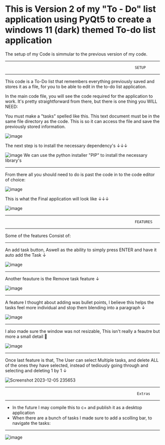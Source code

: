 # This is Version 2 of my "To - Do" list application using PyQt5 to create a windows 11 (dark) themed To-do list application

The setup of my Code is simmular to the previous version of my code.
___________________________________________________________________________________________________________________________________________
                                                               SETUP
___________________________________________________________________________________________________________________________________________

This code is a To-Do list that remembers everything previously saved and stores it as a file, for you to be able to edit in the to-do list application.

In the main code file, you will see the code required for the application to work. It's pretty straightforward from there, but there is one thing you WILL NEED:


You must make a "tasks" spelled like this. This text document must be in the same file directory as the code. This is so it can access the file and save the previously stored information.

![image](https://github.com/offEVO/To---Do-listV2-Windowns-11-styled-GUI/assets/140699812/9cec4f42-76a0-40dd-9012-14100e574848)

The next step is to install the necessary dependency's ↓↓↓

![image](https://github.com/offEVO/To---Do-listV2-Windowns-11-styled-GUI/assets/140699812/05e73e75-d96c-4a8d-83f6-f8df4d3141c6)
We can use the python installer "PIP" to install the necessary library's
___________________________________________________________________________________________________________________________________________
From there all you should need to do is past the code in to the code editor of choice:

![image](https://github.com/offEVO/To---Do-listV2-Windowns-11-styled-GUI/assets/140699812/83d41c90-6463-43e9-8234-76da1ec3da6d)

This is what the Final application will look like ↓↓↓

![image](https://github.com/offEVO/To---Do-listV2-Windowns-11-styled-GUI/assets/140699812/03ad87c8-4ade-4dca-ae92-87ca79a5507f)
___________________________________________________________________________________________________________________________________________
                                                               FEATURES
___________________________________________________________________________________________________________________________________________

Some of the features Consist of:
_________________________________________________
An add task button, Aswell as the ability to simply press ENTER and have it auto add the Task ↓

![image](https://github.com/offEVO/To---Do-listV2-Windowns-11-styled-GUI/assets/140699812/38be7fdd-0701-401d-b457-bdad0dfbe4c3)
_________________________________________________
Another feauture is the Remove task feature ↓

![image](https://github.com/offEVO/To---Do-listV2-Windowns-11-styled-GUI/assets/140699812/8e8e41e0-a6a0-4da7-b667-32f018faa8ec)
_________________________________________________
A feature I thought about adding was bullet points, I believe this helps the tasks 
feel more individual and stop them blending into a paragraph ↓

![image](https://github.com/offEVO/To---Do-listV2-Windowns-11-styled-GUI/assets/140699812/c5d3a28e-7ac5-4e2e-9574-6a7c42fc3896)
_________________________________________________
I also made sure the window was not resizable, This isn't really a feautre but more a small detail 🤏

![image](https://github.com/offEVO/To---Do-listV2-Windowns-11-styled-GUI/assets/140699812/bc889909-e73d-4fa0-9014-6f2bf8a768df)
_________________________________________________
Once last feature is that, The User can select Multiple tasks, and delete ALL of the ones they have selected, instead of tediously going 
through and selecting and deleting 1 by 1 ↓

![Screenshot 2023-12-05 235653](https://github.com/offEVO/To---Do-listV2-Windowns-11-styled-GUI/assets/140699812/98b9323a-82ab-4bfc-9b84-4a7d7bf6b753)

___________________________________________________________________________________________________________________________________________
                                                                Extras
___________________________________________________________________________________________________________________________________________


 - In the future I may compile this to c+ and publish it as a desktop application
 - When there are a bunch of tasks I made sure to add a scolling bar, to navigate the tasks:
   
___________________________________________________________________________________________________________________________________________

![image](https://github.com/offEVO/To---Do-listV2-Windowns-11-styled-GUI/assets/140699812/a1a6e644-faa5-40cd-9a9d-ecdbffd34bf2)


